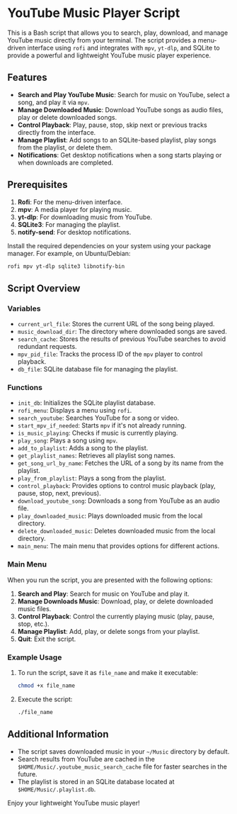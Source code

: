 # YouTube Music Player Script

This is a Bash script that allows you to search, play, download, and manage YouTube music directly from your terminal. The script provides a menu-driven interface using `rofi` and integrates with `mpv`, `yt-dlp`, and SQLite to provide a powerful and lightweight YouTube music player experience.

## Features

- **Search and Play YouTube Music**: Search for music on YouTube, select a song, and play it via `mpv`.
- **Manage Downloaded Music**: Download YouTube songs as audio files, play or delete downloaded songs.
- **Control Playback**: Play, pause, stop, skip next or previous tracks directly from the interface.
- **Manage Playlist**: Add songs to an SQLite-based playlist, play songs from the playlist, or delete them.
- **Notifications**: Get desktop notifications when a song starts playing or when downloads are completed.

## Prerequisites

1. **Rofi**: For the menu-driven interface.
2. **mpv**: A media player for playing music.
3. **yt-dlp**: For downloading music from YouTube.
4. **SQLite3**: For managing the playlist.
5. **notify-send**: For desktop notifications.

Install the required dependencies on your system using your package manager. For example, on Ubuntu/Debian:

```bash
rofi mpv yt-dlp sqlite3 libnotify-bin
```

## Script Overview

### Variables

- `current_url_file`: Stores the current URL of the song being played.
- `music_download_dir`: The directory where downloaded songs are saved.
- `search_cache`: Stores the results of previous YouTube searches to avoid redundant requests.
- `mpv_pid_file`: Tracks the process ID of the `mpv` player to control playback.
- `db_file`: SQLite database file for managing the playlist.

### Functions

- `init_db`: Initializes the SQLite playlist database.
- `rofi_menu`: Displays a menu using `rofi`.
- `search_youtube`: Searches YouTube for a song or video.
- `start_mpv_if_needed`: Starts `mpv` if it's not already running.
- `is_music_playing`: Checks if music is currently playing.
- `play_song`: Plays a song using `mpv`.
- `add_to_playlist`: Adds a song to the playlist.
- `get_playlist_names`: Retrieves all playlist song names.
- `get_song_url_by_name`: Fetches the URL of a song by its name from the playlist.
- `play_from_playlist`: Plays a song from the playlist.
- `control_playback`: Provides options to control music playback (play, pause, stop, next, previous).
- `download_youtube_song`: Downloads a song from YouTube as an audio file.
- `play_downloaded_music`: Plays downloaded music from the local directory.
- `delete_downloaded_music`: Deletes downloaded music from the local directory.
- `main_menu`: The main menu that provides options for different actions.

### Main Menu

When you run the script, you are presented with the following options:

1. **Search and Play**: Search for music on YouTube and play it.
2. **Manage Downloads Music**: Download, play, or delete downloaded music files.
3. **Control Playback**: Control the currently playing music (play, pause, stop, etc.).
4. **Manage Playlist**: Add, play, or delete songs from your playlist.
5. **Quit**: Exit the script.

### Example Usage

1. To run the script, save it as `file_name` and make it executable:
   ```bash
   chmod +x file_name
   ```
2. Execute the script:
   ```bash
   ./file_name
   ```

## Additional Information

- The script saves downloaded music in your `~/Music` directory by default.
- Search results from YouTube are cached in the `$HOME/Music/.youtube_music_search_cache` file for faster searches in the future.
- The playlist is stored in an SQLite database located at `$HOME/Music/.playlist.db`.

Enjoy your lightweight YouTube music player!
